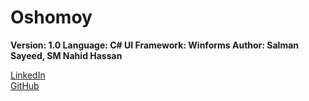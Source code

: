 # **Oshomoy**

**Version: 1.0
Language: C#
UI Framework: Winforms
 Author: Salman Sayeed, SM Nahid Hassan**

[LinkedIn](https://www.linkedin.com/in/salmansayeed25/)  
[GitHub]((https://github.com/salman-sayeed)) 
